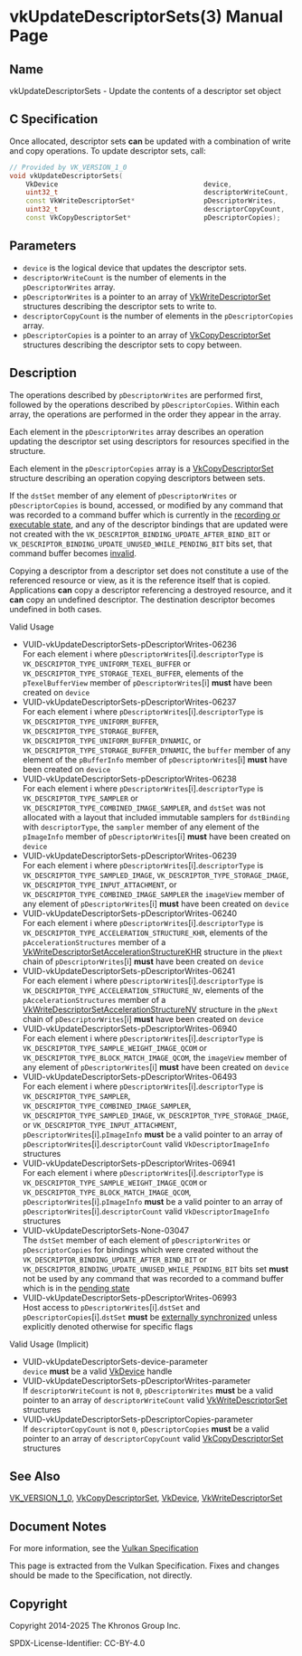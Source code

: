 # vkUpdateDescriptorSets(3) Manual Page

## Name

vkUpdateDescriptorSets - Update the contents of a descriptor set object



## [](#_c_specification)C Specification

Once allocated, descriptor sets **can** be updated with a combination of write and copy operations. To update descriptor sets, call:

```c++
// Provided by VK_VERSION_1_0
void vkUpdateDescriptorSets(
    VkDevice                                    device,
    uint32_t                                    descriptorWriteCount,
    const VkWriteDescriptorSet*                 pDescriptorWrites,
    uint32_t                                    descriptorCopyCount,
    const VkCopyDescriptorSet*                  pDescriptorCopies);
```

## [](#_parameters)Parameters

- `device` is the logical device that updates the descriptor sets.
- `descriptorWriteCount` is the number of elements in the `pDescriptorWrites` array.
- `pDescriptorWrites` is a pointer to an array of [VkWriteDescriptorSet](https://registry.khronos.org/vulkan/specs/latest/man/html/VkWriteDescriptorSet.html) structures describing the descriptor sets to write to.
- `descriptorCopyCount` is the number of elements in the `pDescriptorCopies` array.
- `pDescriptorCopies` is a pointer to an array of [VkCopyDescriptorSet](https://registry.khronos.org/vulkan/specs/latest/man/html/VkCopyDescriptorSet.html) structures describing the descriptor sets to copy between.

## [](#_description)Description

The operations described by `pDescriptorWrites` are performed first, followed by the operations described by `pDescriptorCopies`. Within each array, the operations are performed in the order they appear in the array.

Each element in the `pDescriptorWrites` array describes an operation updating the descriptor set using descriptors for resources specified in the structure.

Each element in the `pDescriptorCopies` array is a [VkCopyDescriptorSet](https://registry.khronos.org/vulkan/specs/latest/man/html/VkCopyDescriptorSet.html) structure describing an operation copying descriptors between sets.

If the `dstSet` member of any element of `pDescriptorWrites` or `pDescriptorCopies` is bound, accessed, or modified by any command that was recorded to a command buffer which is currently in the [recording or executable state](https://registry.khronos.org/vulkan/specs/latest/html/vkspec.html#commandbuffers-lifecycle), and any of the descriptor bindings that are updated were not created with the `VK_DESCRIPTOR_BINDING_UPDATE_AFTER_BIND_BIT` or `VK_DESCRIPTOR_BINDING_UPDATE_UNUSED_WHILE_PENDING_BIT` bits set, that command buffer becomes [invalid](https://registry.khronos.org/vulkan/specs/latest/html/vkspec.html#commandbuffers-lifecycle).

Copying a descriptor from a descriptor set does not constitute a use of the referenced resource or view, as it is the reference itself that is copied. Applications **can** copy a descriptor referencing a destroyed resource, and it **can** copy an undefined descriptor. The destination descriptor becomes undefined in both cases.

Valid Usage

- [](#VUID-vkUpdateDescriptorSets-pDescriptorWrites-06236)VUID-vkUpdateDescriptorSets-pDescriptorWrites-06236  
  For each element i where `pDescriptorWrites`\[i].`descriptorType` is `VK_DESCRIPTOR_TYPE_UNIFORM_TEXEL_BUFFER` or `VK_DESCRIPTOR_TYPE_STORAGE_TEXEL_BUFFER`, elements of the `pTexelBufferView` member of `pDescriptorWrites`\[i] **must** have been created on `device`
- [](#VUID-vkUpdateDescriptorSets-pDescriptorWrites-06237)VUID-vkUpdateDescriptorSets-pDescriptorWrites-06237  
  For each element i where `pDescriptorWrites`\[i].`descriptorType` is `VK_DESCRIPTOR_TYPE_UNIFORM_BUFFER`, `VK_DESCRIPTOR_TYPE_STORAGE_BUFFER`, `VK_DESCRIPTOR_TYPE_UNIFORM_BUFFER_DYNAMIC`, or `VK_DESCRIPTOR_TYPE_STORAGE_BUFFER_DYNAMIC`, the `buffer` member of any element of the `pBufferInfo` member of `pDescriptorWrites`\[i] **must** have been created on `device`
- [](#VUID-vkUpdateDescriptorSets-pDescriptorWrites-06238)VUID-vkUpdateDescriptorSets-pDescriptorWrites-06238  
  For each element i where `pDescriptorWrites`\[i].`descriptorType` is `VK_DESCRIPTOR_TYPE_SAMPLER` or `VK_DESCRIPTOR_TYPE_COMBINED_IMAGE_SAMPLER`, and `dstSet` was not allocated with a layout that included immutable samplers for `dstBinding` with `descriptorType`, the `sampler` member of any element of the `pImageInfo` member of `pDescriptorWrites`\[i] **must** have been created on `device`
- [](#VUID-vkUpdateDescriptorSets-pDescriptorWrites-06239)VUID-vkUpdateDescriptorSets-pDescriptorWrites-06239  
  For each element i where `pDescriptorWrites`\[i].`descriptorType` is `VK_DESCRIPTOR_TYPE_SAMPLED_IMAGE`, `VK_DESCRIPTOR_TYPE_STORAGE_IMAGE`, `VK_DESCRIPTOR_TYPE_INPUT_ATTACHMENT`, or `VK_DESCRIPTOR_TYPE_COMBINED_IMAGE_SAMPLER` the `imageView` member of any element of `pDescriptorWrites`\[i] **must** have been created on `device`
- [](#VUID-vkUpdateDescriptorSets-pDescriptorWrites-06240)VUID-vkUpdateDescriptorSets-pDescriptorWrites-06240  
  For each element i where `pDescriptorWrites`\[i].`descriptorType` is `VK_DESCRIPTOR_TYPE_ACCELERATION_STRUCTURE_KHR`, elements of the `pAccelerationStructures` member of a [VkWriteDescriptorSetAccelerationStructureKHR](https://registry.khronos.org/vulkan/specs/latest/man/html/VkWriteDescriptorSetAccelerationStructureKHR.html) structure in the `pNext` chain of `pDescriptorWrites`\[i] **must** have been created on `device`
- [](#VUID-vkUpdateDescriptorSets-pDescriptorWrites-06241)VUID-vkUpdateDescriptorSets-pDescriptorWrites-06241  
  For each element i where `pDescriptorWrites`\[i].`descriptorType` is `VK_DESCRIPTOR_TYPE_ACCELERATION_STRUCTURE_NV`, elements of the `pAccelerationStructures` member of a [VkWriteDescriptorSetAccelerationStructureNV](https://registry.khronos.org/vulkan/specs/latest/man/html/VkWriteDescriptorSetAccelerationStructureNV.html) structure in the `pNext` chain of `pDescriptorWrites`\[i] **must** have been created on `device`
- [](#VUID-vkUpdateDescriptorSets-pDescriptorWrites-06940)VUID-vkUpdateDescriptorSets-pDescriptorWrites-06940  
  For each element i where `pDescriptorWrites`\[i].`descriptorType` is `VK_DESCRIPTOR_TYPE_SAMPLE_WEIGHT_IMAGE_QCOM` or `VK_DESCRIPTOR_TYPE_BLOCK_MATCH_IMAGE_QCOM`, the `imageView` member of any element of `pDescriptorWrites`\[i] **must** have been created on `device`
- [](#VUID-vkUpdateDescriptorSets-pDescriptorWrites-06493)VUID-vkUpdateDescriptorSets-pDescriptorWrites-06493  
  For each element i where `pDescriptorWrites`\[i].`descriptorType` is `VK_DESCRIPTOR_TYPE_SAMPLER`, `VK_DESCRIPTOR_TYPE_COMBINED_IMAGE_SAMPLER`, `VK_DESCRIPTOR_TYPE_SAMPLED_IMAGE`, `VK_DESCRIPTOR_TYPE_STORAGE_IMAGE`, or `VK_DESCRIPTOR_TYPE_INPUT_ATTACHMENT`, `pDescriptorWrites`\[i].`pImageInfo` **must** be a valid pointer to an array of `pDescriptorWrites`\[i].`descriptorCount` valid `VkDescriptorImageInfo` structures
- [](#VUID-vkUpdateDescriptorSets-pDescriptorWrites-06941)VUID-vkUpdateDescriptorSets-pDescriptorWrites-06941  
  For each element i where `pDescriptorWrites`\[i].`descriptorType` is `VK_DESCRIPTOR_TYPE_SAMPLE_WEIGHT_IMAGE_QCOM` or `VK_DESCRIPTOR_TYPE_BLOCK_MATCH_IMAGE_QCOM`, `pDescriptorWrites`\[i].`pImageInfo` **must** be a valid pointer to an array of `pDescriptorWrites`\[i].`descriptorCount` valid `VkDescriptorImageInfo` structures
- [](#VUID-vkUpdateDescriptorSets-None-03047)VUID-vkUpdateDescriptorSets-None-03047  
  The `dstSet` member of each element of `pDescriptorWrites` or `pDescriptorCopies` for bindings which were created without the `VK_DESCRIPTOR_BINDING_UPDATE_AFTER_BIND_BIT` or `VK_DESCRIPTOR_BINDING_UPDATE_UNUSED_WHILE_PENDING_BIT` bits set **must** not be used by any command that was recorded to a command buffer which is in the [pending state](https://registry.khronos.org/vulkan/specs/latest/html/vkspec.html#commandbuffers-lifecycle)
- [](#VUID-vkUpdateDescriptorSets-pDescriptorWrites-06993)VUID-vkUpdateDescriptorSets-pDescriptorWrites-06993  
  Host access to `pDescriptorWrites`\[i].`dstSet` and `pDescriptorCopies`\[i].`dstSet` **must** be [externally synchronized](https://registry.khronos.org/vulkan/specs/latest/html/vkspec.html#fundamentals-threadingbehavior) unless explicitly denoted otherwise for specific flags

Valid Usage (Implicit)

- [](#VUID-vkUpdateDescriptorSets-device-parameter)VUID-vkUpdateDescriptorSets-device-parameter  
  `device` **must** be a valid [VkDevice](https://registry.khronos.org/vulkan/specs/latest/man/html/VkDevice.html) handle
- [](#VUID-vkUpdateDescriptorSets-pDescriptorWrites-parameter)VUID-vkUpdateDescriptorSets-pDescriptorWrites-parameter  
  If `descriptorWriteCount` is not `0`, `pDescriptorWrites` **must** be a valid pointer to an array of `descriptorWriteCount` valid [VkWriteDescriptorSet](https://registry.khronos.org/vulkan/specs/latest/man/html/VkWriteDescriptorSet.html) structures
- [](#VUID-vkUpdateDescriptorSets-pDescriptorCopies-parameter)VUID-vkUpdateDescriptorSets-pDescriptorCopies-parameter  
  If `descriptorCopyCount` is not `0`, `pDescriptorCopies` **must** be a valid pointer to an array of `descriptorCopyCount` valid [VkCopyDescriptorSet](https://registry.khronos.org/vulkan/specs/latest/man/html/VkCopyDescriptorSet.html) structures

## [](#_see_also)See Also

[VK\_VERSION\_1\_0](https://registry.khronos.org/vulkan/specs/latest/man/html/VK_VERSION_1_0.html), [VkCopyDescriptorSet](https://registry.khronos.org/vulkan/specs/latest/man/html/VkCopyDescriptorSet.html), [VkDevice](https://registry.khronos.org/vulkan/specs/latest/man/html/VkDevice.html), [VkWriteDescriptorSet](https://registry.khronos.org/vulkan/specs/latest/man/html/VkWriteDescriptorSet.html)

## [](#_document_notes)Document Notes

For more information, see the [Vulkan Specification](https://registry.khronos.org/vulkan/specs/latest/html/vkspec.html#vkUpdateDescriptorSets)

This page is extracted from the Vulkan Specification. Fixes and changes should be made to the Specification, not directly.

## [](#_copyright)Copyright

Copyright 2014-2025 The Khronos Group Inc.

SPDX-License-Identifier: CC-BY-4.0